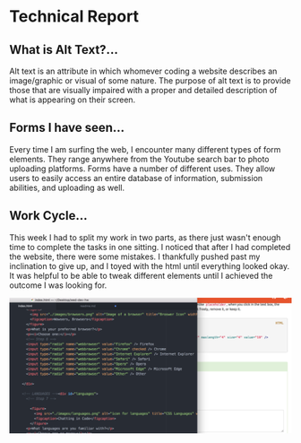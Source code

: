 # Technical Report

## What is Alt Text?...
Alt text is an attribute in which whomever coding a website describes an image/graphic or visual of some nature. The purpose of alt text is to provide those that are visually impaired with a proper and detailed description of what is appearing on their screen.

## Forms I have seen...
Every time I am surfing the web, I encounter many different types of form elements. They range anywhere from the Youtube search bar to photo uploading platforms. Forms have a number of different uses. They allow users to easily access an entire database of information, submission abilities, and uploading as well.

## Work Cycle...
This week I had to split my work in two parts, as there just wasn't enough time to complete the tasks in one sitting. I noticed that after I had completed the website, there were some mistakes. I thankfully pushed past my inclination to give up, and I toyed with the html until everything looked okay. It was helpful to be able to tweak different elements until I achieved the outcome I was looking for.

![Screenshot of my Progress](./images/Progress.png)
